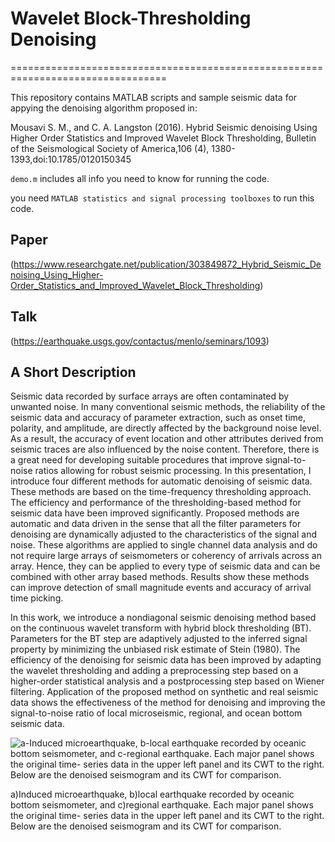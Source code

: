 # Wavelet Block-Thresholding Denoising 
=================================================================================

This repository contains MATLAB scripts and sample seismic data for appying the denoising algorithm proposed in:

Mousavi S. M., and C. A. Langston (2016). Hybrid Seismic denoising Using Higher Order Statistics and Improved Wavelet Block Thresholding, Bulletin of the Seismological Society of America,106 (4), 1380-1393,doi:10.1785/0120150345

`demo.m` includes all info you need to know for running the code. 

you need `MATLAB statistics and signal processing toolboxes` to run this code.

## Paper
(https://www.researchgate.net/publication/303849872_Hybrid_Seismic_Denoising_Using_Higher-Order_Statistics_and_Improved_Wavelet_Block_Thresholding)

## Talk 
(https://earthquake.usgs.gov/contactus/menlo/seminars/1093)

## A Short Description 
Seismic data recorded by surface arrays are often contaminated by unwanted noise. In many conventional seismic methods, 
the reliability of the seismic data and accuracy of parameter extraction, such as onset time, polarity, and amplitude, 
are directly affected by the background noise level. As a result, the accuracy of event location and other attributes 
derived from seismic traces are also influenced by the noise content. Therefore, there is a great need for developing 
suitable procedures that improve signal-to-noise ratios allowing for robust seismic processing. In this presentation, 
I introduce four different methods for automatic denoising of seismic data. These methods are based on the time-frequency 
thresholding approach. The efficiency and performance of the thresholding-based method for seismic data have been improved 
significantly. Proposed methods are automatic and data driven in the sense that all the filter parameters for denoising are 
dynamically adjusted to the characteristics of the signal and noise. These algorithms are applied to single channel data 
analysis and do not require large arrays of seismometers or coherency of arrivals across an array. Hence, they can be applied
to every type of seismic data and can be combined with other array based methods. Results show these methods can improve 
detection of small magnitude events and accuracy of arrival time picking.

In this work, we introduce a nondiagonal seismic denoising method based on the continuous wavelet transform with hybrid block thresholding (BT). Parameters for the BT step are adaptively adjusted to the inferred signal property by minimizing the unbiased risk estimate of Stein (1980). The efficiency of the denoising for seismic data has been improved by adapting the wavelet thresholding and adding a preprocessing step based on a higher-order statistical analysis and a postprocessing step based on Wiener filtering. Application of the proposed method on synthetic and real seismic data shows the effectiveness of the method for denoising and improving the signal-to-noise ratio of local microseismic, regional, and ocean bottom seismic data.

![a-Induced microearthquake, b-local earthquake recorded by oceanic bottom seismometer, and c-regional earthquake. 
Each major panel shows the original time- series data in the upper left panel and its CWT to the right. Below are
the denoised seismogram and its CWT for comparison.](Fig.png)

a)Induced microearthquake, b)local earthquake recorded by oceanic bottom seismometer, and c)regional earthquake. 
Each major panel shows the original time- series data in the upper left panel and its CWT to the right. Below are
the denoised seismogram and its CWT for comparison.

